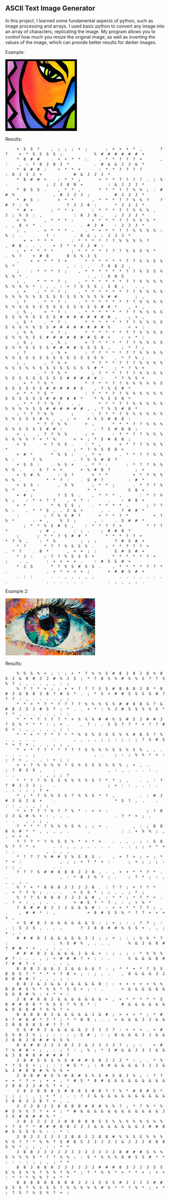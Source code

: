 ## ASCII Text Image Generator

In this project, I learned some fundamental aspects of python, such as image processing and arrays. I used basic python to convert any image into an array of characters, replicating the image. My program allows you to control how much you resize the original image, as well as inverting the values of the image, which can provide better results for darker images.

Example:

![alt text](https://github.com/DanielNawrot/ASCII-Text-Generator/blob/main/image5.jpg)

Results:

         +  S  S  ?     ,  ;  ;  ;  +  ;        ;  +  +  +  *  ,        ?  ?     +  *  S  S  S  S  ;              %  #  #  #  #  #  #  +     
         *  8  #  #     .  +  +  *  *  :     .  *  *  ?  ?  ?  +        ,  :     ,  :  ?  8  J  8  J  *           .  #  &  &  J  J  &  *     
         *  8  #  #  :     +  *  *  +        :  *  *  ?  ?  ?  ?                          :  8  J  J  J  +              #  &  J  J  J  *     
         *  8  #  #  +     :  *  *  ;        +  *  *  ?  ?  ?  ?  .  ;  %  :                 ;  J  J  8  8  +           :  &  J  J  J  *     
         *  8  S  S  .     ,  *  *  ,        *  *  *  ?  ?  %  %  ;  .  #  #  %                 ,  #  J  J  J  ;           #  J  J  J  *     
         *  #  S  :        +  *  *        ,  *  *  *  ?  ?  %  %  ?     ?  #  ?  :  %                 ?  J  J  8  :        *  J  J  J  *     
         *  #  +        ;  *  *  +        :  *  *  *  ?  ?  %  %  %  ,     J  ;  %  S  :  ,              :  8  J  8  ,     ;  J  J  J  *     
         +  %        ,  *  *  *  :        +  *  *  *  ?  ?  %  %  %  *     ,  ,  8  +  *  .                 .  #  J  #     :  J  J  J  *     
         ;  ,     .  +  *  *  *  .     .  *  +  *  *  ?  ?  %  %  %  %  :        %  ;  .           ?  :        .  8  &  ;  :  J  J  J  *     
            +  +  *  *  *        :  *  *  *  *  ?  ?  %  %  %  %  ?                    ,  #  8  .  .  .     +  J  *  +  J  J  #  :     
         ;  +  *  *  *  *        ;  *  *  *  *  ?  ?  ?  %  S  S  %  *              .  %  ?     +  #  8        8  S  %  J  S
         ,     +  +  *  *  ?  +        *  *  *  *  *  *  ?  ?  %  %  S  %  %  *                       ,  :  :  .     ?  8  8  J  ,
         ;     :  *  *  *  ?  ;     ,  *  *  *  *  *  *  ?  ?  %  S  S  %  %  %  *  .                          :  ,  :  8  8  S
         ;  ,     *  *  *  ?  ;     ,  *  *  *  *  *  *  ?  ?  %  %  %  %  %  %  %  %  *  :  ,  ,  :  +  ?  S  S  S  ;  S  8  ;     .  ,     
         ;  +     ;  *  *  ?  ;     ,  *  *  *  *  *  *  ?  ?  %  %  %  %  %  %  %  %  %  S  S  S  S  S  S  %  %  S  %  #  #        ;  ,     
         ;  ?     .  *  *  ?  :     .  *  *  *  *  *  *  ?  ?  %  %  %  %  %  %  %  S  S  S  S  S  S  S  S  S  S  S  #  #  *     ,  +  ,     
         ;  %  ,     +  *  ?  :     .  *  *  *  *  *  *  ?  ?  %  %  %  S  S  S  %  %  S  S  S  S  #  #  #  #  #  #  #  #  ,     ;  +  ,     
         ;  S  *     .  *  ?  :        *  *  *  *  *  *  ?  ?  %  %  %  S  S  %  %  %  %  S  S  #  #  #  #  #  #  #  #  %        +  +  :     
         ;  %  %        +  ?  ;        *  *  *  *  *  *  ?  ?  %  %  %  S  S  %  %  %  S  S  #  #  #  #  #  #  #  S  #  +     :  +  *  :     
         ;  S  ;        ,  %  ;        +  ?  *  *  *  *  ?  ?  %  %  %  S  S  %  %  S  S  S  S  #  #  #  #  S  S  S  S  ,     ;  *  ?  ;     
         ;  ?           ;  %  +        :  ?  ?  *  *  *  ?  ?  %  %  %  %  %  %  S  S  S  S  S  S  S  S  S  S  S  S  %     .  *  ?  %  ;     
         ;  ,        ,  ?  %  +           *  ?  *  *  ?  ?  ?  %  %  %  %  %  S  S  %  %  S  S  S  S  S  S  S  S  #  *     ;  *  ?  %  +     
         .        .  *  ?  %  *           ;  ?  *  *  ?  ?  ?  %  %  %  %  %  S  S  S  S  S  S  S  S  #  #  #  #  #  :     *  ?  %  S  +     
         .  +  *  ?  %  *              *  ?  *  *  ?  ?  %  %  %  %  %  S  S  S  S  S  S  S  #  #  #  #  #  S     ,  ?  %  S  #  *     
         +  *  *  ?  S  *              :  ?  *  *  ?  ?  %  %  %  %  %  %  S  S  S  S  S  S  #  #  #  #  #  *     *  %  S  S  8  *     
         ,  *  *  ?  ?  %  ?     .  ,        *  *  *  ?  ?  %  %  %  %  %  %  %  %  %  S  S  #  #  #  #  #  #  ,  ,  ?  %  S  #  8  *     
         ;  *  ?  ?  %  %        ;        :  ?  *  *  ?  %  %  %  %  %  %  %  %  S  S  S  #  %  ,  ,  ;  +     +  %  S  #  8  8  :     
         :        *  ?  ?  %  %        +  ,        *  *  *  ?  ?  %  %  %  %  %  S  S  S  S  #  #  :              .  ?  S  #  8  8  ;        
         +  ;     ,  ?  ?  %  %        ;  +        :  ?  *  ?  ?  %  %  %  %  %  %  %  ?  +  *  %        +  +  ;  *  S  #  8  8  ;
         +  S        +  ?  %  S  .     :  *  ,        +  *  ?  ?  %  %  %  *                    ,     .  ;  *  ?  %  S  8  8  +
         +  #  *        *  %  S  :     ,  *  +        .  *  *  ?  ?  %  %  %  :        ?  %              .  ?  %  S  #  8  ?
         +  S  S  :     .  %  S  +     .  *  *  :        :  *  ?  ?  %  %  %  %  .     .  S  ?  +  +        +  %  #  8  ?           ;  +     
         +  S  #  %        :  S  ?        +  *  *           +  *  ?  %  %  %  %  .           *  *  ?  :     .  S  #  ?           :  #  *     
         +  S  S  :        ,  S  %        ;  *  *  ;        .  *  ?  ?  %  %  *     .  +                       *  *              S  8  +     
         +  #  ;           ?  S  S  .     ,  *  *  *  ,        :  *  ?  %  %  ;     :  *  +  ?  ?     ,  +  *  :        .     :  #  8  +     
         +  *           *  %  S  S  ;     .  *  *  *  *  .        ;  ?  ?  %  :     ,  *  *  S  ,  .  J  &  +        ,  .     ?  #  #  *     
         :           ;  ?  %  S  #  ?        +  *  *  ?  *           +  ?  %  *        :  +  ,     %  J  ;        ,  :     .  S  #  #  *
            ;  *  *  %  S  #  S  ,     :  *  *  ?  ?  +           *  ?  ?  *              ;  #  ,        :  ;  .     ;  #  #  8  *
         ;        ;  *  *  ?  S  #  #  *        *  *  *  ?  ?  +           *  ?  %  ,     :  *  %           ;  ;  ;        ?  #  S  #  +
         *  ?        *  ?  ?  %  S  S  S  .     ;  *  *  ?  ?  ?  +        .  *  ?     .  8  *        ,  +  +  ;  :        S  #  S  #  +
         *  J  :     ;  ?  ?  %  S  S  S  +        *  *  *  *  *  ?  +           ;     .  ,        :  +  +  +  +  .     :  #  S  S  #  +
         *  J  S        *  ?  %  S  #  S  S  .     ,  *  *  *  *  ?  ?  *  .                 .  +  *  +  +  +  ;        +  #  #  S  #  +
         .  :  :        .  .  ,  ,  ,  ,  ,           .  .  .  .  .  .  .  .                 .  .  .  .  .  .           .  ,  ,  ,  ,  .

Example 2:

![alt text](https://github.com/DanielNawrot/ASCII-Text-Generator/blob/main/image3.jpg)

Results:

         %  %  S  %  +  ;  :  ;  +  *  ?  %  %  S  #  8  J  8  J  8  %  8  S  J  &  8  #  J  J  #  %  J  S  ;  *  ?  8  %  %  #  S  %  S  ?  ?  %  %  ?  ;  ,  .  .  ,  ,  :  ;  
         %  ?  ?  *  +  ;  ;  +  +  ?  ?  ?  S  S  #  8  8  8  J  8  *  8  #  J  &  8  8  J  8  ?  #  S  *  .  ;  *  S  +  #  #  S  S  S  S  #  ?  ?  ?  :  ,  .  .  .  .  ,  ;
         *  *  +  *  ?  *  ?  ?  ?  ?  %  %  %  S  S  #  #  8  8  S  ?  &  #  8  J  S  J  #  S  ?  ;  *  .  .  +  *  :  %  J  #  S  S  %  %  S  *  ?  *  ,  .  .  .  .  ,  :  :
         *  *  *  ?  ?  ?  ?  *  +  %  %  %  #  #  %  S  #  S  J  #  #  J  ?  S  %  *  *  *  :  ;  +  .     ,  ?  :  .  S  S  ?  ?  *  +  ?  ?  #  S  +  :  ,  ,  .  .  ,  ;  :
         *  *  +  *  ?  *  ?  *  *  %  S  %  S  S  S  %  %  #  8  S  ?  %  .  ,  ,  .  ,        .        ,  ,  ,  .  ;  ;  :  ;  :  ;  ?  S  #  S  *  +  ?  +  ,  .  ,  ;  ;  ,
         *  +  *  ?  ?  *  *  ?  ?  ?  S  %  %  %  S  S  %  S  %  ,  ,  .  .  .  .  ,  ;                          ,  .     ;  :  ;  %  %  *  +  :  ;  ?  +  ,  .  .  :  +  ;  ;
         +  +  ?  %  %  %  %  ?  S  %  S  S  S  %  S  %  ;  +  ,  .        ;  ?  8  S  S  ,     .                       ,  :  ,  .  .  .  :  .     .  .           .  ,  ;  ;  ?
         *  *  ?  ?  %  S  S  %  %  %  %  S  ?  *  *  ;  ,     .  ,  :  ?  ?  #  J  J  J  ;     .                       ;  +  :  :  ,  .  :  .              .  :  :  :  ;  ?  +
         *  ;  *  ?  %  %  S  S  ?  %  %  S  *  ?  ,           .  :  #  J  #  J  &  J  &  +     .                          *  S  ?  ,  .     .              :  :  ,  .  ,  :  ;
         *  +  ?  ?  ?  %  ?  ?  %  *  :  +  +  :                 ;  ?  8  J  J  &  #  %  +  :  ,  .  .                    .  ?  *  +  ;  ,                 .  .     ,  ;  ;  ,
         ?  *  *  *  ?  %  %  %  S  %  ;  ;  +  .           ,  :  ;  8  8  8  %  #  *  *  ,  ,  ,  ,  .        .              :  :  +  %  %  ;  ,                    ,  +  +  +
         ?  ?  ?  *  ?  %  S  S  %  *  +  *  +     .  ,  ,  ,  ;  :  S  8  %  ?  ?  *  +        .  :  ,  ,  ,  .  .  .  .     .  :  ;  ;  +  *  +  :  .              ,  :  ,  ,
         *  ?  ?  ?  %  #  #  S  %  S  8  S  :     ,  +  ?  +  ;  +  ;  *  *  +  :                 ,  ;  ;  +  ?  *  +  :        ;  +  ;  ;  ;  :  ;  ;  ,              .  .
         ?  ?  ?  S  #  #  8  8  8  J  J  8  ,  .  ,  +  +  *  *  ?  *  .  .                       ,  :  *  8  J  %  ?  ;  .     ;  ?  *  ;  :  ,  ,  ,  ;  .
         %  *  +  *  8  8  8  J  J  J  J  8  .  :  ?  ?  ;  +  ?  ?  *                             .  +  ?  ?  %  ;  .  .  .     +  S  S  *  ;  ;  ,  ,  ;  *  ;
         %  ?  ?  S  8  8  8  J  J  J  &  #  ,  :  *  *  ;  *  ?  *  +  .                          .  ?  +  :  ,  ;  .  .        +  #  S  ?  *  ?  ;  :  ;  +  %  *
         ?  8  #  #  8  J  J  J  &  &  &  #  :  :  +  +  *  *  ?  ?  ;  ,                    .     ,  #  #  *  :  ,              +  8  #  S  S  %  *  ?  ?  +  +  +  +  ,
         +  S  #  8  J  &  &  &  &  &  &  S  :  ;  +  ;  :  ;  ?  ?  ;  :                       .  ;  S  J  S  ,  .  ,  ,        ?  J  8  8  #  #  %  S  S  +  ,  ,  ;  +  ,  :
         #  #  #  8  J  &  &  &  &  &  J  J  ;  ;  +  ;  :  ;  %  %  *  ?  :                    :  %  S  #  %  ,  .  .  .        %  &  J  &  8  #  ?  #  #  *  +  .  ,  :  ,  .
         #  #  #  8  J  &  &  &  &  J  &  &  +  :  ;  ;  ;  :  *  %  %  %  #  ?  :  .  .  ,  ;  +  #  #  #  ?  +  :  :  .        S  &  &  &  8  #  ?  #  #  ?  +  .     .  :  ;
         8  8  8  J  &  &  J  J  &  &  &  &  ?  :  ;  *  *  +  *  ?  S  S  8  8  S  ?  *  *  *  +  ?  8  +  ;  :  ;  ,  .     ,  8  &  &  &  J  J  8  8  #  #  ?  ,  ,  ,  ;  :
         8  8  J  &  J  &  &  J  &  &  &  &  8  :  :  +  +  +  +  +  %  %  8  8  #  S  %  *  %  %  *  S  S  +  ;  :  .        +  &  &  &  &  &  &  &  &  8  #  %  :  +  *  +  :
         J  8  #  8  8  J  &  &  &  &  &  &  &  +  ,  +  *  *  *  *  *  S  8  #  #  8  8  *  %  S  S  ?  %  S  *  :           #  &  &  &  &  &  &  &  8  8  8  #  ?  %  %  ?  +
         8  8  8  8  8  J  &  &  &  &  &  J  &  #  ;  +  +  +  *  ;  *  #  S  ?  #  8  #  *  ?  ?  ;  *  *  8  8  ;  .  .  +  &  &  &  J  J  &  &  J  8  8  8  8  S  #  ?  ?  ?
         S  S  #  8  J  &  &  &  &  &  J  J  J  J  ?  :  +  +  +  .  +  #  S  %  8  J  %  ;  ;  :  :  :  ;  S  #  ;  :  ;  8  &  &  &  J  J  &  &  J  8  8  J  8  #  #  S  S  %
         8  8  #  8  J  J  J  8  J  J  &  J  J  J  J  ?  ;  ;  :     +  #  ?  %  #  #  +  ;  ,  :  ;  ?  :  ;  %  ;  *  J  #  &  &  J  J  J  &  &  &  J  8  #  8  #  #  #  #  ?
         J  8  #  S  S  S  %  S  #  #  #  S  8  J  J  J  *  :  ,  .  *  %  *  ?  S  S  +  ;  ;  :  :  #  S  *  ;  :  8  #  &  &  &  &  J  J  J  &  &  J  #  8  8  #  %  %  %  +
         J  8  8  #  #  S  %  #  8  #  S  %  S  #  S  8  J  %  ;  :  ?  ?  +  +  *  ?  +  ;  +  +  ,  *  #  S  *  8  #  &  &  &  &  &  &  &  &  &  J  8  8  J  J  #  %  ?  +  ;
         J  8  J  8  8  8  S  #  8  8  S  #  8  ?  ?  %  *  #  8  #  S  *  ;  ;  ;  :  ,  ;  +  *  ;  .  :  ?  J  &  &  &  &  &  &  &  &  &  &  &  J  8  8  J  J  8  ?  +  ,  ,
         J  J  J  8  J  J  8  8  8  8  #  8  #  %  %  ?  ;  *  ?  %  *  %  #  S  %  %  ?  *  +  +  :  *  #  &  &  &  &  &  &  &  &  &  &  &  &  J  J  S  #  8  #  #  %  *  .
         J  8  J  J  J  J  J  8  8  8  8  8  S  S  %  %  %  %  %  %  %  %  +  ?  S  *  *  #  #  #  8  8  J  J  J  &  &  &  &  &  &  &  J  #  #  8  #  S  S  S  S  %  :  :  *  :
         J  8  J  J  J  J  J  J  8  8  J  J  8  8  #  %  %  S  S  %  %  %  %  %  ?  ?  *  %  %  ?  S  #  8  S  J  J  J  J  J  &  J  J  J  8  8  8  S  %  *  ;  ;  ,  :  :  *  *
         J  8  8  J  J  J  J  J  J  J  J  J  J  J  J  8  #  #  #  S  %  %  S  %  %  %  S  *  ?  ?  %  %  ;  :  S  *  %  %  %  8  #  S  S  #  *  *  :  :  :  :  ;  ;  ,  ;  *  *
         8  8  J  8  8  8  J  J  J  J  J  J  #  #  #  8  J  J  J  J  S  S  S  %  S  %  %  ?  %  %  ?  %  *  ;  ?  *  %  %  *  +  *  *  +  ;  +  +  :  *  ?  *  %  %  ?  +  *  *
         8  8  8  8  8  8  8  8  8  J  J  J  S  S  S  #  J  J  J  J  #  #  S  S  S  ?  %  S  S  S  ?  %  %  %  %  %  #  %  *  *  ?  %  *  ;  +  *  ;  ?  S  ?  %  S  %  ?  +  ;

